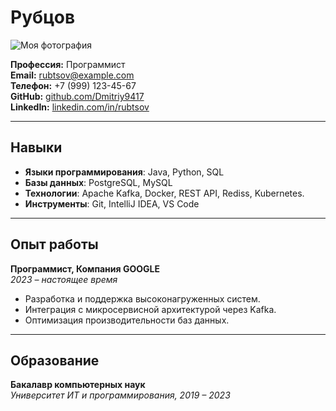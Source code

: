 # Рубцов

![Моя фотография](https://it-course.ru/assets/images/programmist.jpg)

**Профессия:** Программист  
**Email:** [rubtsov@example.com](mailto:rubtsov@example.com)  
**Телефон:** +7 (999) 123-45-67  
**GitHub:** [github.com/Dmitriy9417](https://github.com/Dmitriy9417)  
**LinkedIn:** [linkedin.com/in/rubtsov](https://github.com/Dmitriy9417)

---

## Навыки

- **Языки программирования**: Java, Python, SQL  
- **Базы данных**: PostgreSQL, MySQL  
- **Технологии**: Apache Kafka, Docker, REST API, Rediss, Kubernetes.  
- **Инструменты**: Git, IntelliJ IDEA, VS Code  

---

## Опыт работы

**Программист, Компания GOOGLE**  
*2023 – настоящее время*  
- Разработка и поддержка высоконагруженных систем.  
- Интеграция с микросервисной архитектурой через Kafka.  
- Оптимизация производительности баз данных.  

---

## Образование

**Бакалавр компьютерных наук**  
*Университет ИТ и программирования, 2019 – 2023*
